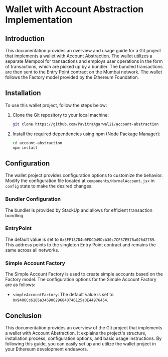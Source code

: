 # Wallet with Account Abstraction Implementation

## Introduction

This documentation provides an overview and usage guide for a Git project that implements a wallet with Account Abstraction. The wallet utilizes a separate Mempool for transactions and employs user operations in the form of transactions, which are picked up by a bundler. The bundled transactions are then sent to the Entry Point contract on the Mumbai network. The wallet follows the Factory model provided by the Ethereum Foundation.

## Installation

To use this wallet project, follow the steps below:

1. Clone the Git repository to your local machine:

   ```bash
   git clone https://github.com/PavitraAgarwal21/account-abstraction
   ```

2. Install the required dependencies using npm (Node Package Manager):

   ```bash
   cd account-abstraction
   npm install
   ```

## Configuration

The wallet project provides configuration options to customize the behavior. Modify the configuration file located at `components/NormalAccount.jsx` in `config` state to make the desired changes.

### Bundler Configuration

The bundler is provided by StackUp and allows for efficient transaction bundling.

### EntryPoint

The default value is set to `0x5FF137D4b0FDCD49DcA30c7CF57E578a026d2789`. This address points to the singleton Entry Point contract and remains the same across all networks.

### Simple Account Factory

The Simple Account Factory is used to create simple accounts based on the Factory model. The configuration options for the Simple Account Factory are as follows:

- `simpleAccountFactory`: The default value is set to `0x9406Cc6185a346906296840746125a0E44976454`.

## Conclusion

This documentation provides an overview of the Git project that implements a wallet with Account Abstraction. It explains the project's structure, installation process, configuration options, and basic usage instructions. By following this guide, you can easily set up and utilize the wallet project in your Ethereum development endeavors.
